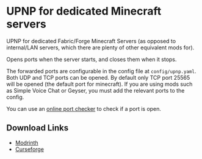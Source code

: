 # UPNP for dedicated Minecraft servers
UPNP for dedicated Fabric/Forge Minecraft Servers (as opposed to internal/LAN servers, which there are plenty of other equivalent mods for).

Opens ports when the server starts, and closes them when it stops.

The forwarded ports are configurable in the config file at `config/upnp.yaml`. Both UDP and TCP ports can be opened. By default only TCP port 25565 will be opened (the default port for minecraft). If you are using mods such as Simple Voice Chat or Geyser, you must add the relevant ports to the config.

You can use an [online port checker](https://www.ecosia.org/search?q=open%20port%20checker) to check if a port is open.

## Download Links

- [Modrinth](https://modrinth.com/mod/dedicatedmcupnp/)
- [Curseforge](https://curseforge.com/minecraft/mc-mods/dedicatedmcupnp)
